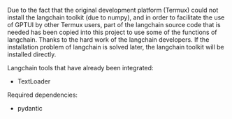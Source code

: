Due to the fact that the original development platform (Termux) could not install the langchain toolkit (due to numpy), and in order to facilitate the use of GPTUI by other Termux users, part of the langchain source code that is needed has been copied into this project to use some of the functions of langchain. Thanks to the hard work of the langchain developers. If the installation problem of langchain is solved later, the langchain toolkit will be installed directly.

Langchain tools that have already been integrated:
- TextLoader

Required dependencies:
- pydantic
